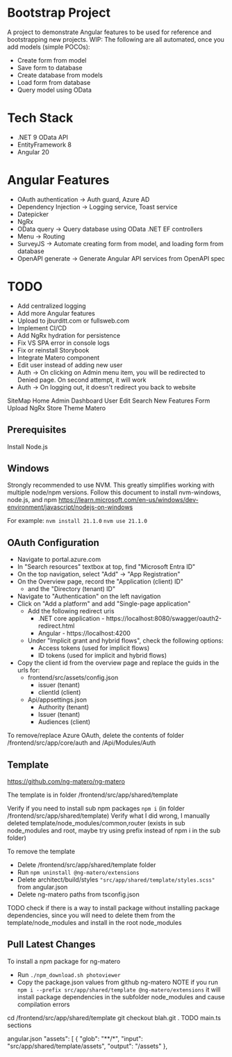 # Bootstrap Project
A project to demonstrate Angular features to be used for reference and bootstrapping new projects. WIP: The following are all automated, once you add models (simple POCOs):
- Create form from model
- Save form to database
- Create database from models
- Load form from database
- Query model using OData

# Tech Stack
- .NET 9 OData API 
- EntityFramework 8
- Angular 20

# Angular Features
- OAuth authentication -> Auth guard, Azure AD
- Dependency Injection -> Logging service, Toast service
- Datepicker
- NgRx
- OData query -> Query database using OData .NET EF controllers
- Menu -> Routing
- SurveyJS -> Automate creating form from model, and loading form from database
- OpenAPI generate -> Generate Angular API services from OpenAPI spec

# TODO
- Add centralized logging
- Add more Angular features
- Upload to jburditt.com or fullsweb.com
- Implement CI/CD
- Add NgRx hydration for persistence
- Fix VS SPA error in console logs
- Fix or reinstall Storybook
- Integrate Matero component
- Edit user instead of adding new user
- Auth -> On clicking on Admin menu item, you will be redirected to Denied page. On second attempt, it will work
- Auth -> On logging out, it doesn't redirect you back to website

SiteMap
  Home
  Admin
    Dashboard
  User
    Edit
    Search
    New
  Features
    Form
    Upload
    NgRx Store
    Theme Matero

## Prerequisites
Install Node.js

## Windows
Strongly recommended to use NVM. This greatly simplifies working with multiple node/npm versions.
Follow this document to install nvm-windows, node.js, and npm
https://learn.microsoft.com/en-us/windows/dev-environment/javascript/nodejs-on-windows

For example:
`nvm install 21.1.0`
`nvm use 21.1.0`

## OAuth Configuration
- Navigate to portal.azure.com
- In "Search resources" textbox at top, find "Microsoft Entra ID"
- On the top navigation, select "Add" -> "App Registration"
- On the Overview page, record the "Application (client) ID"
  - and the "Directory (tenant) ID"
- Navigate to "Authentication" on the left navigation
- Click on "Add a platform" and add "Single-page application"
  - Add the following redirect uris
    - .NET core application - https://localhost:8080/swagger/oauth2-redirect.html
    - Angular - https://localhost:4200
  - Under "Implicit grant and hybrid flows", check the following options:
    - Access tokens (used for implicit flows)
    - ID tokens (used for implicit and hybrid flows)
- Copy the client id from the overview page and replace the guids in the urls for:
  - frontend/src/assets/config.json
    - issuer (tenant)
    - clientId (client)
  - Api/appsettings.json
    - Authority (tenant)
    - Issuer (tenant)
    - Audiences (client)

To remove/replace Azure OAuth, delete the contents of folder /frontend/src/app/core/auth and /Api/Modules/Auth

## Template

https://github.com/ng-matero/ng-matero

The template is in folder /frontend/src/app/shared/template

Verify if you need to install sub npm packages `npm i` (in folder /frontend/src/app/shared/template)
Verify what I did wrong, I manually deleted template/node_modules/common,router (exists in sub node_modules and root, maybe try using prefix instead of npm i in the sub folder)

To remove the template
- Delete /frontend/src/app/shared/template folder
- Run `npm uninstall @ng-matero/extensions`
- Delete architect/build/styles `"src/app/shared/template/styles.scss"` from angular.json
- Delete ng-matero paths from tsconfig.json

TODO check if there is a way to install package without installing package dependencies, since you will need to delete them from the template/node_modules and install in the root node_modules

## Pull Latest Changes

To install a npm package for ng-matero
- Run `./npm_download.sh photoviewer`
- Copy the package.json values from github ng-matero
NOTE if you run `npm i --prefix src/app/shared/template @ng-matero/extensions` it will install package dependencies in the subfolder node_modules and cause compilation errors

cd /frontend/src/app/shared/template
git checkout blah.git .
TODO main.ts sections

angular.json
    "assets": [
    {
        "glob": "**/*",
        "input": "src/app/shared/template/assets",
        "output": "/assets"
    },